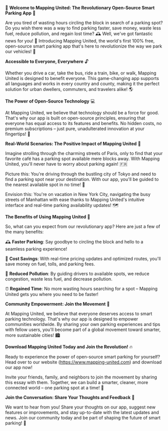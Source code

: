 🚀 **Welcome to Mapping United: The Revolutionary Open-Source Smart Parking App** 🚀

Are you tired of wasting hours circling the block in search of a parking spot? Do you wish there was a way to find parking faster, save money, waste less fuel, reduce pollution, and regain lost time? 🕰️ Well, we've got fantastic news for you! 🎉 Introducing Mapping United, the world's first 100% free, open-source smart parking app that's here to revolutionize the way we park our vehicles! 🚗

**Accessible to Everyone, Everywhere** 🔓

Whether you drive a car, take the bus, ride a train, bike, or walk, Mapping United is designed to benefit everyone. This game-changing app supports all languages and works in every country and county, making it the perfect solution for urban dwellers, commuters, and travelers alike! 🌎

**The Power of Open-Source Technology** 💻

At Mapping United, we believe that technology should be a force for good. That's why our app is built on open-source principles, ensuring that everyone has equal access to its features and benefits. No hidden costs, no premium subscriptions – just pure, unadulterated innovation at your fingertips! 🤩

**Real-World Scenarios: The Positive Impact of Mapping United** 💪

Imagine strolling through the charming streets of Paris, only to find that your favorite café has a parking spot available mere blocks away. With Mapping United, you'll never have to worry about parking again! 🇫🇷

 Picture this: You're driving through the bustling city of Tokyo and need to find a parking spot near your destination. With our app, you'll be guided to the nearest available spot in no time! 🗼️

Envision this: You're on vacation in New York City, navigating the busy streets of Manhattan with ease thanks to Mapping United's intuitive interface and real-time parking availability updates! 🗺️

**The Benefits of Using Mapping United** 🎁

So, what can you expect from our revolutionary app? Here are just a few of the many benefits:

🕰️ **Faster Parking**: Say goodbye to circling the block and hello to a seamless parking experience!

💸 **Cost Savings**: With real-time pricing updates and optimized routes, you'll save money on fuel, tolls, and parking fees.

🌿 **Reduced Pollution**: By guiding drivers to available spots, we reduce congestion, waste less fuel, and decrease pollution.

⏰ **Regained Time**: No more wasting hours searching for a spot – Mapping United gets you where you need to be faster!

**Community Empowerment: Join the Movement** 🌈

At Mapping United, we believe that everyone deserves access to smart parking technology. That's why our app is designed to empower communities worldwide. By sharing your own parking experiences and tips with fellow users, you'll become part of a global movement toward smarter, more sustainable cities! 🏙️

**Download Mapping United Today and Join the Revolution!** 🔥

Ready to experience the power of open-source smart parking for yourself? Head over to our website (https://www.mapping-united.com) and download our app now!

Invite your friends, family, and neighbors to join the movement by sharing this essay with them. Together, we can build a smarter, cleaner, more connected world – one parking spot at a time! 🌟

**Join the Conversation: Share Your Thoughts and Feedback** 💬

We want to hear from you! Share your thoughts on our app, suggest new features or improvements, and stay up-to-date with the latest updates and news. Join our community today and be part of shaping the future of smart parking! 🚀